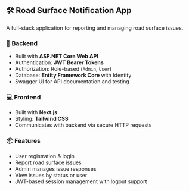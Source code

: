 ## 🛠️ Road Surface Notification App

A full-stack application for reporting and managing road surface issues.

### 🔧 Backend

- Built with **ASP.NET Core Web API**
- Authentication: **JWT Bearer Tokens**
- Authorization: Role-based (`Admin`, `User`)
- Database: **Entity Framework Core** with Identity
- Swagger UI for API documentation and testing

### 💻 Frontend

- Built with **Next.js**
- Styling: **Tailwind CSS**
- Communicates with backend via secure HTTP requests

### 📦 Features

- User registration & login
- Report road surface issues
- Admin manages issue responses
- View issues by status or user
- JWT-based session management with logout support

